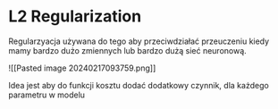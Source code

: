 # L2 Regularization

Regularzyacja używana do tego aby przeciwdziałać przeuczeniu kiedy mamy bardzo dużo zmiennych lub bardzo dużą sieć neuronową.

![[Pasted image 20240217093759.png]]

Idea jest aby do funkcji kosztu dodać dodatkowy czynnik, dla każdego parametru w modelu 